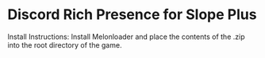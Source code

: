 # Discord Rich Presence for Slope Plus
Install Instructions: Install Melonloader and place the contents of the .zip into the root directory of the game.

